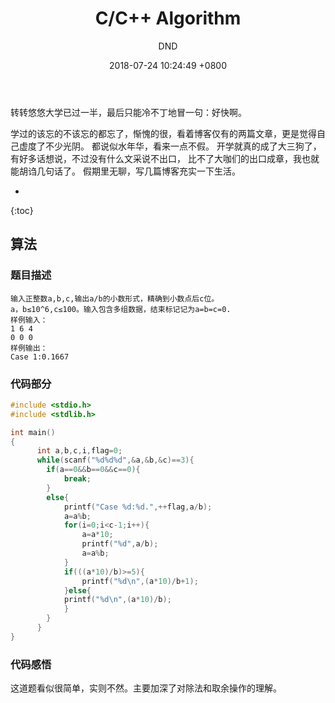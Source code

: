 ﻿---
layout: post
title:  "C/C++ Algorithm"
date:   2018-07-24 10:24:49 +0800
categories: C-program-language
tags: C-program-language
img: http://or4d8nhvk.bkt.clouddn.com/18-7-24/11352791.jpg
author: DND
---

转转悠悠大学已过一半，最后只能冷不丁地冒一句：好快啊。

学过的该忘的不该忘的都忘了，惭愧的很，看着博客仅有的两篇文章，更是觉得自己虚度了不少光阴。
都说似水年华，看来一点不假。
开学就真的成了大三狗了，有好多话想说，不过没有什么文采说不出口，
比不了大咖们的出口成章，我也就能胡诌几句话了。
假期里无聊，写几篇博客充实一下生活。

* 
{:toc}

## 算法

### 题目描述
```
输入正整数a,b,c,输出a/b的小数形式，精确到小数点后c位。
a，b≤10^6,c≤100。输入包含多组数据，结束标记记为a=b=c=0.
样例输入：
1 6 4
0 0 0
样例输出：
Case 1:0.1667
```

### 代码部分

```c
#include <stdio.h>
#include <stdlib.h>

int main()
{
      int a,b,c,i,flag=0;
      while(scanf("%d%d%d",&a,&b,&c)==3){
        if(a==0&&b==0&&c==0){
            break;
        }
        else{
            printf("Case %d:%d.",++flag,a/b);
            a=a%b;
            for(i=0;i<c-1;i++){
                a=a*10;
                printf("%d",a/b);
                a=a%b;
            }
            if(((a*10)/b)>=5){
                printf("%d\n",(a*10)/b+1);
            }else{
            printf("%d\n",(a*10)/b);
            }
        }
      }
}
```
### 代码感悟
这道题看似很简单，实则不然。主要加深了对除法和取余操作的理解。

